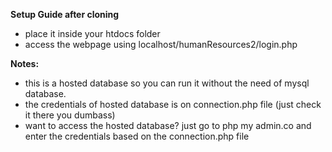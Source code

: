 **Setup Guide after cloning**
- place it inside your htdocs folder
- access the webpage using localhost/humanResources2/login.php

**Notes:**
- this is a hosted database so you can run it without the need of mysql database.
-  the credentials of hosted database is on connection.php file (just check it there you dumbass)
-  want to access the hosted database? just go to php my admin.co and enter the credentials based on the connection.php file

